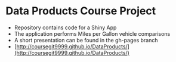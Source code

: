 # Data Products Course Project

- Repository contains code for a Shiny App
- The application performs Miles per Gallon vehicle comparisons
- A short presentation can be found in the gh-pages branch
- [http://coursegit9999.github.io/DataProducts/](http://coursegit9999.github.io/DataProducts/)
